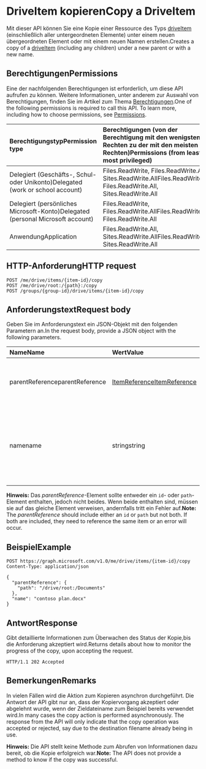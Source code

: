 # <a name="copy-a-driveitem"></a><span data-ttu-id="3db02-101">DriveItem kopieren</span><span class="sxs-lookup"><span data-stu-id="3db02-101">Copy a DriveItem</span></span>

<span data-ttu-id="3db02-102">Mit dieser API können Sie eine Kopie einer Ressource des Typs [driveItem](../resources/driveitem.md) (einschließlich aller untergeordneten Elemente) unter einem neuen übergeordneten Element oder mit einem neuen Namen erstellen.</span><span class="sxs-lookup"><span data-stu-id="3db02-102">Creates a copy of a [driveItem](../resources/driveitem.md) (including any children) under a new parent or with a new name.</span></span>

## <a name="permissions"></a><span data-ttu-id="3db02-103">Berechtigungen</span><span class="sxs-lookup"><span data-stu-id="3db02-103">Permissions</span></span>
<span data-ttu-id="3db02-p101">Eine der nachfolgenden Berechtigungen ist erforderlich, um diese API aufrufen zu können. Weitere Informationen, unter anderem zur Auswahl von Berechtigungen, finden Sie im Artikel zum Thema [Berechtigungen](../../../concepts/permissions_reference.md).</span><span class="sxs-lookup"><span data-stu-id="3db02-p101">One of the following permissions is required to call this API. To learn more, including how to choose permissions, see [Permissions](../../../concepts/permissions_reference.md).</span></span>

|<span data-ttu-id="3db02-106">Berechtigungstyp</span><span class="sxs-lookup"><span data-stu-id="3db02-106">Permission type</span></span>      | <span data-ttu-id="3db02-107">Berechtigungen (von der Berechtigung mit den wenigsten Rechten zu der mit den meisten Rechten)</span><span class="sxs-lookup"><span data-stu-id="3db02-107">Permissions (from least to most privileged)</span></span>              | 
|:--------------------|:---------------------------------------------------------| 
|<span data-ttu-id="3db02-108">Delegiert (Geschäfts-, Schul- oder Unikonto)</span><span class="sxs-lookup"><span data-stu-id="3db02-108">Delegated (work or school account)</span></span> | <span data-ttu-id="3db02-109">Files.ReadWrite, Files.ReadWrite.All, Sites.ReadWrite.All</span><span class="sxs-lookup"><span data-stu-id="3db02-109">Files.ReadWrite, Files.ReadWrite.All, Sites.ReadWrite.All</span></span>    | 
|<span data-ttu-id="3db02-110">Delegiert (persönliches Microsoft-Konto)</span><span class="sxs-lookup"><span data-stu-id="3db02-110">Delegated (personal Microsoft account)</span></span> | <span data-ttu-id="3db02-111">Files.ReadWrite, Files.ReadWrite.All</span><span class="sxs-lookup"><span data-stu-id="3db02-111">Files.ReadWrite, Files.ReadWrite.All</span></span>    | 
|<span data-ttu-id="3db02-112">Anwendung</span><span class="sxs-lookup"><span data-stu-id="3db02-112">Application</span></span> | <span data-ttu-id="3db02-113">Files.ReadWrite.All, Sites.ReadWrite.All</span><span class="sxs-lookup"><span data-stu-id="3db02-113">Files.ReadWrite.All, Sites.ReadWrite.All</span></span> | 

## <a name="http-request"></a><span data-ttu-id="3db02-114">HTTP-Anforderung</span><span class="sxs-lookup"><span data-stu-id="3db02-114">HTTP request</span></span>

<!-- { "blockType": "ignored" } -->
```
POST /me/drive/items/{item-id}/copy
POST /me/drive/root:/{path}:/copy
POST /groups/{group-id}/drive/items/{item-id}/copy
```

## <a name="request-body"></a><span data-ttu-id="3db02-115">Anforderungstext</span><span class="sxs-lookup"><span data-stu-id="3db02-115">Request body</span></span>
<span data-ttu-id="3db02-116">Geben Sie im Anforderungstext ein JSON-Objekt mit den folgenden Parametern an.</span><span class="sxs-lookup"><span data-stu-id="3db02-116">In the request body, provide a JSON object with the following parameters.</span></span>


| <span data-ttu-id="3db02-117">Name</span><span class="sxs-lookup"><span data-stu-id="3db02-117">Name</span></span>            | <span data-ttu-id="3db02-118">Wert</span><span class="sxs-lookup"><span data-stu-id="3db02-118">Value</span></span>                                          | <span data-ttu-id="3db02-119">Beschreibung</span><span class="sxs-lookup"><span data-stu-id="3db02-119">Description</span></span>                                                                                                 |
|:----------------|:-----------------------------------------------|:------------------------------------------------------------------------------------------------------------|
| <span data-ttu-id="3db02-120">parentReference</span><span class="sxs-lookup"><span data-stu-id="3db02-120">parentReference</span></span> | [<span data-ttu-id="3db02-121">ItemReference</span><span class="sxs-lookup"><span data-stu-id="3db02-121">ItemReference</span></span>](../resources/itemreference.md) | <span data-ttu-id="3db02-p102">Optional.  Verweis auf das übergeordnete Element, in dem die Kopie erstellt wird.</span><span class="sxs-lookup"><span data-stu-id="3db02-p102">Optional. Reference to the parent item the copy will be created in.</span></span>                                         |
| <span data-ttu-id="3db02-124">name</span><span class="sxs-lookup"><span data-stu-id="3db02-124">name</span></span>            | <span data-ttu-id="3db02-125">string</span><span class="sxs-lookup"><span data-stu-id="3db02-125">string</span></span>                                         | <span data-ttu-id="3db02-p103">Optional.  Der neue Name der Kopie. Wenn dieser nicht angegeben wird, wird der gleiche Name wie für das Original verwendet.</span><span class="sxs-lookup"><span data-stu-id="3db02-p103">Optional. The new name for the copy. If this isn't provided, the same name will be used as the original.</span></span>    |

<span data-ttu-id="3db02-p104">**Hinweis:** Das _parentReference_-Element sollte entweder ein `id`- oder `path`-Element enthalten, jedoch nicht beides. Wenn beide enthalten sind, müssen sie auf das gleiche Element verweisen, andernfalls tritt ein Fehler auf.</span><span class="sxs-lookup"><span data-stu-id="3db02-p104">**Note:** The _parentReference_ should include either an `id` or `path` but not both. If both are included, they need to reference the same item or an error will occur.</span></span>

## <a name="example"></a><span data-ttu-id="3db02-131">Beispiel</span><span class="sxs-lookup"><span data-stu-id="3db02-131">Example</span></span>

<!-- { "blockType": "request", "name": "copy-item", "scopes": "files.readwrite" } -->
```http
POST https://graph.microsoft.com/v1.0/me/drive/items/{item-id}/copy
Content-Type: application/json

{
  "parentReference": {
    "path": "/drive/root:/Documents"
  },
  "name": "contoso plan.docx"
}
```

## <a name="response"></a><span data-ttu-id="3db02-132">Antwort</span><span class="sxs-lookup"><span data-stu-id="3db02-132">Response</span></span>

<span data-ttu-id="3db02-133">Gibt detaillierte Informationen zum Überwachen des Status der Kopie,bis die Anforderung akzeptiert wird.</span><span class="sxs-lookup"><span data-stu-id="3db02-133">Returns details about how to monitor the progress of the copy, upon accepting the request.</span></span>

<!-- { "blockType": "response" } -->
```http
HTTP/1.1 202 Accepted
```

## <a name="remarks"></a><span data-ttu-id="3db02-134">Bemerkungen</span><span class="sxs-lookup"><span data-stu-id="3db02-134">Remarks</span></span>

<span data-ttu-id="3db02-p105">In vielen Fällen wird die Aktion zum Kopieren asynchron durchgeführt. Die Antwort der API gibt nur an, dass der Kopiervorgang akzeptiert oder abgelehnt wurde, wenn der Zieldateiname zum Beispiel bereits verwendet wird.</span><span class="sxs-lookup"><span data-stu-id="3db02-p105">In many cases the copy action is performed asynchronously. The response from the API will only indicate that the copy operation was accepted or rejected, say due to the destination filename already being in use.</span></span>

<span data-ttu-id="3db02-137">**Hinweis:** Die API stellt keine Methode zum Abrufen von Informationen dazu bereit, ob die Kopie erfolgreich war.</span><span class="sxs-lookup"><span data-stu-id="3db02-137">**Note:** The API does not provide a method to know if the copy was successful.</span></span>

<!-- {
  "type": "#page.annotation",
  "description": "Create a copy of an existing item.",
  "keywords": "copy existing item",
  "section": "documentation",
  "tocPath": "OneDrive/Item/Copy"
} -->
